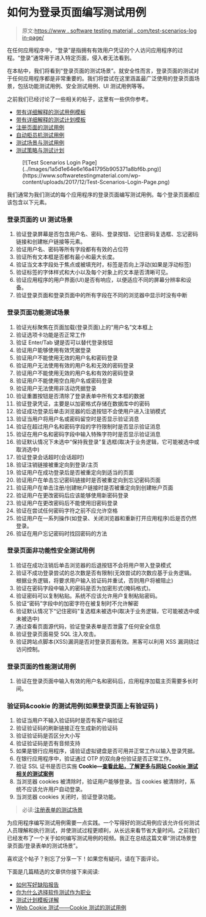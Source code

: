 # 如何为登录页面编写测试用例

> 原文:[https://www . software testing material . com/test-scenarios-log in-page/](https://www.softwaretestingmaterial.com/test-scenarios-login-page/)

在任何应用程序中，“登录”是指拥有有效用户凭证的个人访问应用程序的过程。“登录”通常用于进入特定页面，侵入者无法看到。

在本帖中，我们将看到“登录页面的测试场景”。就安全性而言，登录页面的测试对于任何应用程序都是非常重要的。我们将尝试在这里涵盖最广泛使用的登录页面场景，包括功能测试用例、安全测试用例、UI 测试用例等等。

之前我们已经讨论了一些相关的帖子，这里有一些供你参考。

*   [带有详细解释的测试用例模板](https://www.softwaretestingmaterial.com/test-case-template-with-explanation/)
*   [带有详细解释的测试计划模板](https://www.softwaretestingmaterial.com/test-plan-template/)
*   [注册页面的测试用例](https://www.softwaretestingmaterial.com/test-scenarios-registration-form/)
*   [自动柜员机测试用例](https://www.softwaretestingmaterial.com/test-scenarios-login-page/)
*   [测试场景与测试用例](https://www.softwaretestingmaterial.com/test-scenario-vs-test-case/)
*   [测试策略与测试计划](https://www.softwaretestingmaterial.com/test-strategy-vs-test-plan/)

<figure class="aligncenter">[![Test Scenarios Login Page](../Images/1a5d1e64e6e16a41795b905371a8bf6b.png)](https://www.softwaretestingmaterial.com/wp-content/uploads/2017/12/Test-Scenarios-Login-Page.png)</figure>

我们通常为我们测试的每个应用程序的登录页面编写测试用例。每个登录页面都应该包含以下元素。

### **登录页面的 UI 测试场景**

1.  验证登录屏幕是否包含用户名、密码、登录按钮、记住密码复选框、忘记密码链接和创建帐户链接等元素。
2.  验证用户名、密码等所有字段都有有效的占位符
3.  验证所有文本框是否都有最小和最大长度。
4.  验证当文本字段处于焦点或被填充时，标签是否向上浮动(如果是浮动标签)
5.  验证标签的字体样式和大小以及每个对象上的文本是否清晰可见。
6.  验证应用程序的用户界面(UI)是否有响应，以便适应不同的屏幕分辨率和设备。
7.  验证登录页面和登录页面中的所有字段在不同的浏览器中显示时没有中断

### **登录页面功能测试场景**

1.  验证光标聚焦在页面加载(登录页面)上的“用户名”文本框上
2.  验证选项卡功能是否正常工作
3.  验证 Enter/Tab 键是否可以替代登录按钮
4.  验证用户能够使用有效凭据登录
5.  验证用户不能使用无效的用户名和密码登录
6.  验证用户无法使用有效的用户名和无效的密码登录
7.  验证用户不能使用无效的用户名和有效的密码登录
8.  验证用户不能使用空白用户名或密码登录
9.  验证用户无法使用非活动凭据登录
10.  验证重置按钮是否清除了登录表单中所有文本框的数据
11.  验证登录凭证，主要是以加密格式存储在数据库中的密码
12.  验证成功登录后单击浏览器的后退按钮不会使用户进入注销模式
13.  验证当用户将用户名或密码留空时是否显示验证消息
14.  验证在超过用户名和密码字段的字符限制时是否显示验证消息
15.  验证在用户名和密码字段中输入特殊字符时是否显示验证消息
16.  验证默认情况下未选中“保持我登录”复选框(取决于业务逻辑，它可能被选中或取消选中)
17.  验证登录会话超时(会话超时)
18.  验证注销链接被重定向到登录/主页
19.  验证用户在成功登录后是否被重定向到适当的页面
20.  验证用户在单击忘记密码链接时是否被重定向到忘记密码页面
21.  验证用户在单击注册/创建帐户链接时是否被重定向到创建帐户页面
22.  验证用户在更改密码后应该能够使用新密码登录
23.  验证用户在更改密码后不能使用旧密码登录
24.  验证在尝试任何密码字符之前不应允许空格
25.  验证用户在一系列操作(如登录、关闭浏览器和重新打开应用程序)后是否仍然登录。
26.  验证在用户忘记密码时找回密码的方法

### **登录页面非功能性安全测试用例**

1.  验证在成功注销后单击浏览器的后退按钮不会将用户带入登录模式
2.  验证不成功登录尝试的总次数是否有限制(无效尝试的次数应基于业务逻辑。根据业务逻辑，将要求用户输入验证码并重试，否则用户将被阻止)
3.  验证在密码字段中输入的密码是否为加密形式(掩码格式)。
4.  验证密码可以复制粘贴。系统不应该允许用户复制粘贴密码。
5.  验证“密码”字段中的加密字符在被复制时不允许解密
6.  验证默认情况下“记住密码”复选框未被选中(取决于业务逻辑，它可能被选中或未被选中)
7.  通过查看页面源代码，验证登录表单是否泄露了任何安全信息
8.  验证登录页面易受 SQL 注入攻击。
9.  验证跨站点脚本(XSS)漏洞是否对登录页面有效。黑客可以利用 XSS 漏洞绕过访问控制。

### **登录页面的性能测试用例**

1.  验证在登录页面中输入有效的用户名和密码后，应用程序加载主页需要多长时间。

### **验证码&cookie 的测试用例(**如果登录页面上有验证码** )**

1.  验证当用户不输入验证码时是否有客户端验证
2.  验证验证码的刷新链接正在生成新的验证码
3.  验证验证码是否区分大小写
4.  验证验证码是否有音频支持
5.  如果是银行应用程序，请验证虚拟键盘是否可用并正常工作以输入登录凭据。
6.  在银行应用程序中，验证通过 OTP 的双向身份验证是否正常工作。
7.  验证 SSL 证书是否已实施
    **Cookie—[查看此贴，了解更多与网站 Cookie 测试相关的测试案例](https://www.softwaretestingmaterial.com/website-cookie-testing/)**
8.  当浏览器 cookies 被清除时，验证用户能够登录。当 cookies 被清除时，系统不应该允许用户自动登录。
9.  当浏览器 cookies 关闭时，验证登录功能。

> 必读:[注册表单的测试场景](https://www.softwaretestingmaterial.com/test-scenarios-registration-form)

为应用程序编写测试用例需要一点实践。一个写得好的测试用例应该允许任何测试人员理解和执行测试，并使测试过程更顺利，从长远来看节省大量时间。之前我们已经发布了一个关于如何编写测试用例的视频。我正在总结这篇文章“测试场景登录页面/登录表单的测试场景”。

喜欢这个帖子？别忘了分享一下！如果您有疑问，请在下面评论。

下面是几篇精选的文章供你接下来阅读:

*   [如何写好缺陷报告](https://www.softwaretestingmaterial.com/write-good-bug-report/)
*   [你为什么选择软件测试作为职业](https://www.softwaretestingmaterial.com/choose-software-testing-as-a-career/)
*   [测试计划模板详解](https://www.softwaretestingmaterial.com/test-plan-template/)
*   [Web Cookie 测试——Cookie 测试的测试用例](https://www.softwaretestingmaterial.com/website-cookie-testing/)